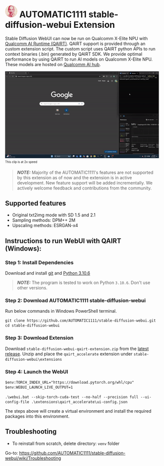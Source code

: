
# <img src="docs\resources\main_icon.png" alt="drawing" style="width:40px;border-radius: 50%;"/> AUTOMATIC1111 stable-diffusion-webui Extension

Stable Diffusion WebUI can now be run on Qualcomm X-Elite NPU with [Qualcomm AI Runtime (QAIRT)](https://www.qualcomm.com/developer/software/qualcomm-ai-engine-direct-sdk). QAIRT support is provided through an custom extension script. The custom script uses QAIRT python APIs to run context binaries (.bin) generated by QAIRT SDK. We provide optimal performance by using QAIRT to run AI models on Qualcomm X-Elite NPU. These models are hosted on [Qualcomm AI hub](https://aihub.qualcomm.com/compute/models/stable_diffusion_v1_5_quantized?searchTerm=stable).

![sd1_5](docs/resources/qairt.gif)
<sub><sup>This clip is at 2x speed</sup></sup>


> **_NOTE:_**  Majority of the AUTOMATIC1111's features are not supported by this extension as of now and the extension is in active development. New feature support will be added incrementally. We actively welcome feedback and contributions from the community.

## Supported features

* Original txt2img mode with SD 1.5 and 2.1
* Sampling methods: DPM++ 2M
* Upscaling methods: ESRGAN-x4

## Instructions to run WebUI with QAIRT (Windows):

### Step 1: Install Dependencies
Download and install [git](https://github.com/git-for-windows/git/releases/download/v2.39.2.windows.1/Git-2.39.2-64-bit.exe) and [Python 3.10.6](https://www.python.org/ftp/python/3.10.6/python-3.10.6-amd64.exe)

> **_NOTE:_** The program is tested to work on Python `3.10.6`. Don't use other versions.

### Step 2: Download AUTOMATIC1111 stable-diffusion-webui
Run below commands in Windows PowerShell terminal.

```
git clone https://github.com/AUTOMATIC1111/stable-diffusion-webui.git
cd stable-diffusion-webui
```

### Step 3: Download Extension
Download `stable-diffusion-webui-qairt-extension.zip` from the [latest release](https://github.com/quic/wos-ai-plugins/releases/tag/v1.0-automatic1111-webui).
Unzip and place the `qairt_accelerate` extension under `stable-diffusion-webui\extensions`

### Step 4: Launch the WebUI

```
$env:TORCH_INDEX_URL="https://download.pytorch.org/whl/cpu"
$env:WEBUI_LAUNCH_LIVE_OUTPUT=1

.\webui.bat --skip-torch-cuda-test --no-half --precision full --ui-config-file .\extensions\qairt_accelerate\ui-config.json
```

The steps above will create a virtual environment and install the required packages into this environment.


## Troubleshooting

* To reinstall from scratch, delete directory: `venv` folder

Go-to: https://github.com/AUTOMATIC1111/stable-diffusion-webui/wiki/Troubleshooting